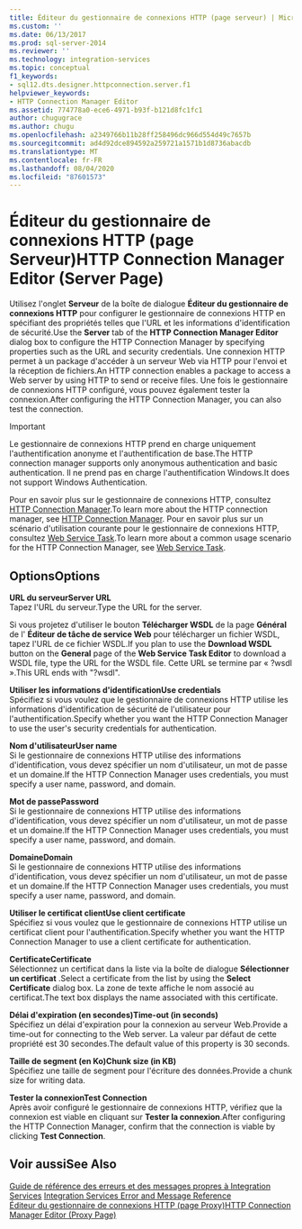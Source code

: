 ```yaml
---
title: Éditeur du gestionnaire de connexions HTTP (page serveur) | Microsoft Docs
ms.custom: ''
ms.date: 06/13/2017
ms.prod: sql-server-2014
ms.reviewer: ''
ms.technology: integration-services
ms.topic: conceptual
f1_keywords:
- sql12.dts.designer.httpconnection.server.f1
helpviewer_keywords:
- HTTP Connection Manager Editor
ms.assetid: 774778a0-ece6-4971-b93f-b121d8fc1fc1
author: chugugrace
ms.author: chugu
ms.openlocfilehash: a2349766b11b28ff258496dc966d554d49c7657b
ms.sourcegitcommit: ad4d92dce894592a259721a1571b1d8736abacdb
ms.translationtype: MT
ms.contentlocale: fr-FR
ms.lasthandoff: 08/04/2020
ms.locfileid: "87601573"
---
```

# <a name="http-connection-manager-editor-server-page"></a><span data-ttu-id="ea75a-102">Éditeur du gestionnaire de connexions HTTP (page Serveur)</span><span class="sxs-lookup"><span data-stu-id="ea75a-102">HTTP Connection Manager Editor (Server Page)</span></span>
  <span data-ttu-id="ea75a-103">Utilisez l'onglet **Serveur** de la boîte de dialogue **Éditeur du gestionnaire de connexions HTTP** pour configurer le gestionnaire de connexions HTTP en spécifiant des propriétés telles que l'URL et les informations d'identification de sécurité.</span><span class="sxs-lookup"><span data-stu-id="ea75a-103">Use the **Server** tab of the **HTTP Connection Manager Editor** dialog box to configure the HTTP Connection Manager by specifying properties such as the URL and security credentials.</span></span> <span data-ttu-id="ea75a-104">Une connexion HTTP permet à un package d'accéder à un serveur Web via HTTP pour l'envoi et la réception de fichiers.</span><span class="sxs-lookup"><span data-stu-id="ea75a-104">An HTTP connection enables a package to access a Web server by using HTTP to send or receive files.</span></span> <span data-ttu-id="ea75a-105">Une fois le gestionnaire de connexions HTTP configuré, vous pouvez également tester la connexion.</span><span class="sxs-lookup"><span data-stu-id="ea75a-105">After configuring the HTTP Connection Manager, you can also test the connection.</span></span>  
  
> [!IMPORTANT]  
>  <span data-ttu-id="ea75a-106">Le gestionnaire de connexions HTTP prend en charge uniquement l'authentification anonyme et l'authentification de base.</span><span class="sxs-lookup"><span data-stu-id="ea75a-106">The HTTP connection manager supports only anonymous authentication and basic authentication.</span></span> <span data-ttu-id="ea75a-107">Il ne prend pas en charge l'authentification Windows.</span><span class="sxs-lookup"><span data-stu-id="ea75a-107">It does not support Windows Authentication.</span></span>  
  
 <span data-ttu-id="ea75a-108">Pour en savoir plus sur le gestionnaire de connexions HTTP, consultez [HTTP Connection Manager](connection-manager/http-connection-manager.md).</span><span class="sxs-lookup"><span data-stu-id="ea75a-108">To learn more about the HTTP connection manager, see [HTTP Connection Manager](connection-manager/http-connection-manager.md).</span></span> <span data-ttu-id="ea75a-109">Pour en savoir plus sur un scénario d'utilisation courante pour le gestionnaire de connexions HTTP, consultez [Web Service Task](control-flow/web-service-task.md).</span><span class="sxs-lookup"><span data-stu-id="ea75a-109">To learn more about a common usage scenario for the HTTP Connection Manager, see [Web Service Task](control-flow/web-service-task.md).</span></span>  
  
## <a name="options"></a><span data-ttu-id="ea75a-110">Options</span><span class="sxs-lookup"><span data-stu-id="ea75a-110">Options</span></span>  
 <span data-ttu-id="ea75a-111">**URL du serveur**</span><span class="sxs-lookup"><span data-stu-id="ea75a-111">**Server URL**</span></span>  
 <span data-ttu-id="ea75a-112">Tapez l'URL du serveur.</span><span class="sxs-lookup"><span data-stu-id="ea75a-112">Type the URL for the server.</span></span>  
  
 <span data-ttu-id="ea75a-113">Si vous projetez d'utiliser le bouton **Télécharger WSDL** de la page **Général** de l' **Éditeur de tâche de service Web** pour télécharger un fichier WSDL, tapez l'URL de ce fichier WSDL.</span><span class="sxs-lookup"><span data-stu-id="ea75a-113">If you plan to use the **Download WSDL** button on the **General** page of the **Web Service Task Editor** to download a WSDL file, type the URL for the WSDL file.</span></span> <span data-ttu-id="ea75a-114">Cette URL se termine par « ?wsdl ».</span><span class="sxs-lookup"><span data-stu-id="ea75a-114">This URL ends with "?wsdl".</span></span>  
  
 <span data-ttu-id="ea75a-115">**Utiliser les informations d'identification**</span><span class="sxs-lookup"><span data-stu-id="ea75a-115">**Use credentials**</span></span>  
 <span data-ttu-id="ea75a-116">Spécifiez si vous voulez que le gestionnaire de connexions HTTP utilise les informations d'identification de sécurité de l'utilisateur pour l'authentification.</span><span class="sxs-lookup"><span data-stu-id="ea75a-116">Specify whether you want the HTTP Connection Manager to use the user's security credentials for authentication.</span></span>  
  
 <span data-ttu-id="ea75a-117">**Nom d'utilisateur**</span><span class="sxs-lookup"><span data-stu-id="ea75a-117">**User name**</span></span>  
 <span data-ttu-id="ea75a-118">Si le gestionnaire de connexions HTTP utilise des informations d'identification, vous devez spécifier un nom d'utilisateur, un mot de passe et un domaine.</span><span class="sxs-lookup"><span data-stu-id="ea75a-118">If the HTTP Connection Manager uses credentials, you must specify a user name, password, and domain.</span></span>  
  
 <span data-ttu-id="ea75a-119">**Mot de passe**</span><span class="sxs-lookup"><span data-stu-id="ea75a-119">**Password**</span></span>  
 <span data-ttu-id="ea75a-120">Si le gestionnaire de connexions HTTP utilise des informations d'identification, vous devez spécifier un nom d'utilisateur, un mot de passe et un domaine.</span><span class="sxs-lookup"><span data-stu-id="ea75a-120">If the HTTP Connection Manager uses credentials, you must specify a user name, password, and domain.</span></span>  
  
 <span data-ttu-id="ea75a-121">**Domaine**</span><span class="sxs-lookup"><span data-stu-id="ea75a-121">**Domain**</span></span>  
 <span data-ttu-id="ea75a-122">Si le gestionnaire de connexions HTTP utilise des informations d'identification, vous devez spécifier un nom d'utilisateur, un mot de passe et un domaine.</span><span class="sxs-lookup"><span data-stu-id="ea75a-122">If the HTTP Connection Manager uses credentials, you must specify a user name, password, and domain.</span></span>  
  
 <span data-ttu-id="ea75a-123">**Utiliser le certificat client**</span><span class="sxs-lookup"><span data-stu-id="ea75a-123">**Use client certificate**</span></span>  
 <span data-ttu-id="ea75a-124">Spécifiez si vous voulez que le gestionnaire de connexions HTTP utilise un certificat client pour l'authentification.</span><span class="sxs-lookup"><span data-stu-id="ea75a-124">Specify whether you want the HTTP Connection Manager to use a client certificate for authentication.</span></span>  
  
 <span data-ttu-id="ea75a-125">**Certificate**</span><span class="sxs-lookup"><span data-stu-id="ea75a-125">**Certificate**</span></span>  
 <span data-ttu-id="ea75a-126">Sélectionnez un certificat dans la liste via la boîte de dialogue **Sélectionner un certificat** .</span><span class="sxs-lookup"><span data-stu-id="ea75a-126">Select a certificate from the list by using the **Select Certificate** dialog box.</span></span> <span data-ttu-id="ea75a-127">La zone de texte affiche le nom associé au certificat.</span><span class="sxs-lookup"><span data-stu-id="ea75a-127">The text box displays the name associated with this certificate.</span></span>  
  
 <span data-ttu-id="ea75a-128">**Délai d'expiration (en secondes)**</span><span class="sxs-lookup"><span data-stu-id="ea75a-128">**Time-out (in seconds)**</span></span>  
 <span data-ttu-id="ea75a-129">Spécifiez un délai d'expiration pour la connexion au serveur Web.</span><span class="sxs-lookup"><span data-stu-id="ea75a-129">Provide a time-out for connecting to the Web server.</span></span> <span data-ttu-id="ea75a-130">La valeur par défaut de cette propriété est 30 secondes.</span><span class="sxs-lookup"><span data-stu-id="ea75a-130">The default value of this property is 30 seconds.</span></span>  
  
 <span data-ttu-id="ea75a-131">**Taille de segment (en Ko)**</span><span class="sxs-lookup"><span data-stu-id="ea75a-131">**Chunk size (in KB)**</span></span>  
 <span data-ttu-id="ea75a-132">Spécifiez une taille de segment pour l'écriture des données.</span><span class="sxs-lookup"><span data-stu-id="ea75a-132">Provide a chunk size for writing data.</span></span>  
  
 <span data-ttu-id="ea75a-133">**Tester la connexion**</span><span class="sxs-lookup"><span data-stu-id="ea75a-133">**Test Connection**</span></span>  
 <span data-ttu-id="ea75a-134">Après avoir configuré le gestionnaire de connexions HTTP, vérifiez que la connexion est viable en cliquant sur **Tester la connexion**.</span><span class="sxs-lookup"><span data-stu-id="ea75a-134">After configuring the HTTP Connection Manager, confirm that the connection is viable by clicking **Test Connection**.</span></span>  
  
## <a name="see-also"></a><span data-ttu-id="ea75a-135">Voir aussi</span><span class="sxs-lookup"><span data-stu-id="ea75a-135">See Also</span></span>  
 <span data-ttu-id="ea75a-136">[Guide de référence des erreurs et des messages propres à Integration Services](../../2014/integration-services/integration-services-error-and-message-reference.md) </span><span class="sxs-lookup"><span data-stu-id="ea75a-136">[Integration Services Error and Message Reference](../../2014/integration-services/integration-services-error-and-message-reference.md) </span></span>  
 [<span data-ttu-id="ea75a-137">Éditeur du gestionnaire de connexions HTTP &#40;page Proxy&#41;</span><span class="sxs-lookup"><span data-stu-id="ea75a-137">HTTP Connection Manager Editor &#40;Proxy Page&#41;</span></span>](../../2014/integration-services/http-connection-manager-editor-proxy-page.md)  
  
  
